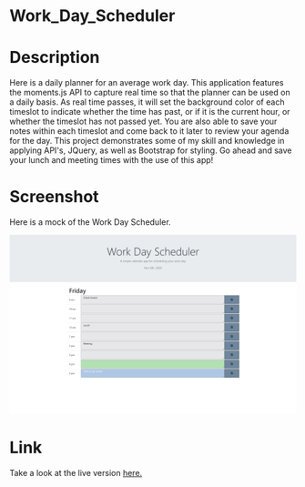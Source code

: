 # Work_Day_Scheduler
# Description
Here is a daily planner for an average work day. This application features the moments.js API to capture real time so that the planner can be used on a daily basis. As real time passes, it will set the background color of each timeslot to indicate whether the time has past, or if it is the current hour, or whether the timeslot has not passed yet. You are also able to save your notes within each timeslot and come back to it later to review your agenda for the day. This project demonstrates some of my skill and knowledge in applying API's, JQuery, as well as Bootstrap for styling. Go ahead and save your lunch and meeting times with the use of this app!

# Screenshot
Here is a mock of the Work Day Scheduler.

![Work_Day_Scheduler](assets/screenshot.png)

# Link
Take a look at the live version [here.](https://ianaac27.github.io/Work_Day_Scheduler/)
